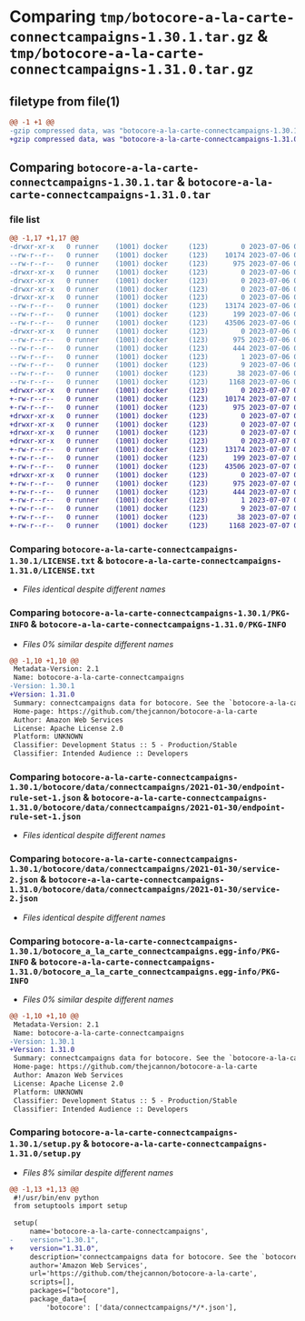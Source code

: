 # Comparing `tmp/botocore-a-la-carte-connectcampaigns-1.30.1.tar.gz` & `tmp/botocore-a-la-carte-connectcampaigns-1.31.0.tar.gz`

## filetype from file(1)

```diff
@@ -1 +1 @@
-gzip compressed data, was "botocore-a-la-carte-connectcampaigns-1.30.1.tar", last modified: Thu Jul  6 01:44:55 2023, max compression
+gzip compressed data, was "botocore-a-la-carte-connectcampaigns-1.31.0.tar", last modified: Fri Jul  7 01:43:45 2023, max compression
```

## Comparing `botocore-a-la-carte-connectcampaigns-1.30.1.tar` & `botocore-a-la-carte-connectcampaigns-1.31.0.tar`

### file list

```diff
@@ -1,17 +1,17 @@
-drwxr-xr-x   0 runner    (1001) docker     (123)        0 2023-07-06 01:44:55.710658 botocore-a-la-carte-connectcampaigns-1.30.1/
--rw-r--r--   0 runner    (1001) docker     (123)    10174 2023-07-06 01:44:55.000000 botocore-a-la-carte-connectcampaigns-1.30.1/LICENSE.txt
--rw-r--r--   0 runner    (1001) docker     (123)      975 2023-07-06 01:44:55.710658 botocore-a-la-carte-connectcampaigns-1.30.1/PKG-INFO
-drwxr-xr-x   0 runner    (1001) docker     (123)        0 2023-07-06 01:44:55.710658 botocore-a-la-carte-connectcampaigns-1.30.1/botocore/
-drwxr-xr-x   0 runner    (1001) docker     (123)        0 2023-07-06 01:44:55.710658 botocore-a-la-carte-connectcampaigns-1.30.1/botocore/data/
-drwxr-xr-x   0 runner    (1001) docker     (123)        0 2023-07-06 01:44:55.710658 botocore-a-la-carte-connectcampaigns-1.30.1/botocore/data/connectcampaigns/
-drwxr-xr-x   0 runner    (1001) docker     (123)        0 2023-07-06 01:44:55.710658 botocore-a-la-carte-connectcampaigns-1.30.1/botocore/data/connectcampaigns/2021-01-30/
--rw-r--r--   0 runner    (1001) docker     (123)    13174 2023-07-06 01:44:40.000000 botocore-a-la-carte-connectcampaigns-1.30.1/botocore/data/connectcampaigns/2021-01-30/endpoint-rule-set-1.json
--rw-r--r--   0 runner    (1001) docker     (123)      199 2023-07-06 01:44:40.000000 botocore-a-la-carte-connectcampaigns-1.30.1/botocore/data/connectcampaigns/2021-01-30/paginators-1.json
--rw-r--r--   0 runner    (1001) docker     (123)    43506 2023-07-06 01:44:40.000000 botocore-a-la-carte-connectcampaigns-1.30.1/botocore/data/connectcampaigns/2021-01-30/service-2.json
-drwxr-xr-x   0 runner    (1001) docker     (123)        0 2023-07-06 01:44:55.710658 botocore-a-la-carte-connectcampaigns-1.30.1/botocore_a_la_carte_connectcampaigns.egg-info/
--rw-r--r--   0 runner    (1001) docker     (123)      975 2023-07-06 01:44:55.000000 botocore-a-la-carte-connectcampaigns-1.30.1/botocore_a_la_carte_connectcampaigns.egg-info/PKG-INFO
--rw-r--r--   0 runner    (1001) docker     (123)      444 2023-07-06 01:44:55.000000 botocore-a-la-carte-connectcampaigns-1.30.1/botocore_a_la_carte_connectcampaigns.egg-info/SOURCES.txt
--rw-r--r--   0 runner    (1001) docker     (123)        1 2023-07-06 01:44:55.000000 botocore-a-la-carte-connectcampaigns-1.30.1/botocore_a_la_carte_connectcampaigns.egg-info/dependency_links.txt
--rw-r--r--   0 runner    (1001) docker     (123)        9 2023-07-06 01:44:55.000000 botocore-a-la-carte-connectcampaigns-1.30.1/botocore_a_la_carte_connectcampaigns.egg-info/top_level.txt
--rw-r--r--   0 runner    (1001) docker     (123)       38 2023-07-06 01:44:55.710658 botocore-a-la-carte-connectcampaigns-1.30.1/setup.cfg
--rw-r--r--   0 runner    (1001) docker     (123)     1168 2023-07-06 01:44:55.000000 botocore-a-la-carte-connectcampaigns-1.30.1/setup.py
+drwxr-xr-x   0 runner    (1001) docker     (123)        0 2023-07-07 01:43:45.859182 botocore-a-la-carte-connectcampaigns-1.31.0/
+-rw-r--r--   0 runner    (1001) docker     (123)    10174 2023-07-07 01:43:45.000000 botocore-a-la-carte-connectcampaigns-1.31.0/LICENSE.txt
+-rw-r--r--   0 runner    (1001) docker     (123)      975 2023-07-07 01:43:45.859182 botocore-a-la-carte-connectcampaigns-1.31.0/PKG-INFO
+drwxr-xr-x   0 runner    (1001) docker     (123)        0 2023-07-07 01:43:45.859182 botocore-a-la-carte-connectcampaigns-1.31.0/botocore/
+drwxr-xr-x   0 runner    (1001) docker     (123)        0 2023-07-07 01:43:45.859182 botocore-a-la-carte-connectcampaigns-1.31.0/botocore/data/
+drwxr-xr-x   0 runner    (1001) docker     (123)        0 2023-07-07 01:43:45.859182 botocore-a-la-carte-connectcampaigns-1.31.0/botocore/data/connectcampaigns/
+drwxr-xr-x   0 runner    (1001) docker     (123)        0 2023-07-07 01:43:45.859182 botocore-a-la-carte-connectcampaigns-1.31.0/botocore/data/connectcampaigns/2021-01-30/
+-rw-r--r--   0 runner    (1001) docker     (123)    13174 2023-07-07 01:43:28.000000 botocore-a-la-carte-connectcampaigns-1.31.0/botocore/data/connectcampaigns/2021-01-30/endpoint-rule-set-1.json
+-rw-r--r--   0 runner    (1001) docker     (123)      199 2023-07-07 01:43:28.000000 botocore-a-la-carte-connectcampaigns-1.31.0/botocore/data/connectcampaigns/2021-01-30/paginators-1.json
+-rw-r--r--   0 runner    (1001) docker     (123)    43506 2023-07-07 01:43:28.000000 botocore-a-la-carte-connectcampaigns-1.31.0/botocore/data/connectcampaigns/2021-01-30/service-2.json
+drwxr-xr-x   0 runner    (1001) docker     (123)        0 2023-07-07 01:43:45.859182 botocore-a-la-carte-connectcampaigns-1.31.0/botocore_a_la_carte_connectcampaigns.egg-info/
+-rw-r--r--   0 runner    (1001) docker     (123)      975 2023-07-07 01:43:45.000000 botocore-a-la-carte-connectcampaigns-1.31.0/botocore_a_la_carte_connectcampaigns.egg-info/PKG-INFO
+-rw-r--r--   0 runner    (1001) docker     (123)      444 2023-07-07 01:43:45.000000 botocore-a-la-carte-connectcampaigns-1.31.0/botocore_a_la_carte_connectcampaigns.egg-info/SOURCES.txt
+-rw-r--r--   0 runner    (1001) docker     (123)        1 2023-07-07 01:43:45.000000 botocore-a-la-carte-connectcampaigns-1.31.0/botocore_a_la_carte_connectcampaigns.egg-info/dependency_links.txt
+-rw-r--r--   0 runner    (1001) docker     (123)        9 2023-07-07 01:43:45.000000 botocore-a-la-carte-connectcampaigns-1.31.0/botocore_a_la_carte_connectcampaigns.egg-info/top_level.txt
+-rw-r--r--   0 runner    (1001) docker     (123)       38 2023-07-07 01:43:45.859182 botocore-a-la-carte-connectcampaigns-1.31.0/setup.cfg
+-rw-r--r--   0 runner    (1001) docker     (123)     1168 2023-07-07 01:43:45.000000 botocore-a-la-carte-connectcampaigns-1.31.0/setup.py
```

### Comparing `botocore-a-la-carte-connectcampaigns-1.30.1/LICENSE.txt` & `botocore-a-la-carte-connectcampaigns-1.31.0/LICENSE.txt`

 * *Files identical despite different names*

### Comparing `botocore-a-la-carte-connectcampaigns-1.30.1/PKG-INFO` & `botocore-a-la-carte-connectcampaigns-1.31.0/PKG-INFO`

 * *Files 0% similar despite different names*

```diff
@@ -1,10 +1,10 @@
 Metadata-Version: 2.1
 Name: botocore-a-la-carte-connectcampaigns
-Version: 1.30.1
+Version: 1.31.0
 Summary: connectcampaigns data for botocore. See the `botocore-a-la-carte` package for more info.
 Home-page: https://github.com/thejcannon/botocore-a-la-carte
 Author: Amazon Web Services
 License: Apache License 2.0
 Platform: UNKNOWN
 Classifier: Development Status :: 5 - Production/Stable
 Classifier: Intended Audience :: Developers
```

### Comparing `botocore-a-la-carte-connectcampaigns-1.30.1/botocore/data/connectcampaigns/2021-01-30/endpoint-rule-set-1.json` & `botocore-a-la-carte-connectcampaigns-1.31.0/botocore/data/connectcampaigns/2021-01-30/endpoint-rule-set-1.json`

 * *Files identical despite different names*

### Comparing `botocore-a-la-carte-connectcampaigns-1.30.1/botocore/data/connectcampaigns/2021-01-30/service-2.json` & `botocore-a-la-carte-connectcampaigns-1.31.0/botocore/data/connectcampaigns/2021-01-30/service-2.json`

 * *Files identical despite different names*

### Comparing `botocore-a-la-carte-connectcampaigns-1.30.1/botocore_a_la_carte_connectcampaigns.egg-info/PKG-INFO` & `botocore-a-la-carte-connectcampaigns-1.31.0/botocore_a_la_carte_connectcampaigns.egg-info/PKG-INFO`

 * *Files 0% similar despite different names*

```diff
@@ -1,10 +1,10 @@
 Metadata-Version: 2.1
 Name: botocore-a-la-carte-connectcampaigns
-Version: 1.30.1
+Version: 1.31.0
 Summary: connectcampaigns data for botocore. See the `botocore-a-la-carte` package for more info.
 Home-page: https://github.com/thejcannon/botocore-a-la-carte
 Author: Amazon Web Services
 License: Apache License 2.0
 Platform: UNKNOWN
 Classifier: Development Status :: 5 - Production/Stable
 Classifier: Intended Audience :: Developers
```

### Comparing `botocore-a-la-carte-connectcampaigns-1.30.1/setup.py` & `botocore-a-la-carte-connectcampaigns-1.31.0/setup.py`

 * *Files 8% similar despite different names*

```diff
@@ -1,13 +1,13 @@
 #!/usr/bin/env python
 from setuptools import setup
 
 setup(
     name='botocore-a-la-carte-connectcampaigns',
-    version="1.30.1",
+    version="1.31.0",
     description='connectcampaigns data for botocore. See the `botocore-a-la-carte` package for more info.',
     author='Amazon Web Services',
     url='https://github.com/thejcannon/botocore-a-la-carte',
     scripts=[],
     packages=["botocore"],
     package_data={
         'botocore': ['data/connectcampaigns/*/*.json'],
```

